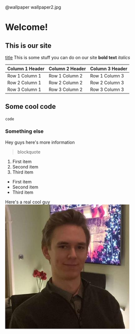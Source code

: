 @wallpaper wallpaper2.jpg

# Welcome!

## This is our site
[title](https://engstrand.nu)
This is some stuff you can do on our site
**bold text**
*italics*

| Column 1 Header | Column 2 Header | Column 3 Header |
| --------------- | --------------- | --------------- |
| Row 1 Column 1 | Row 1 Column 2 | Row 1 Column 3 |
| Row 2 Column 1 | Row 2 Column 2 | Row 2 Column 3 |
| Row 3 Column 1 | Row 3 Column 2 | Row 3 Column 3 |

## Some cool code
`code`

### Something else
Hey guys here's more information
> blockquote

1. First item
2. Second item
3. Third item

- First item
- Second item
- Third item

Here's a real cool guy
![Fredrik](../assets/img/7253137.jpg)
